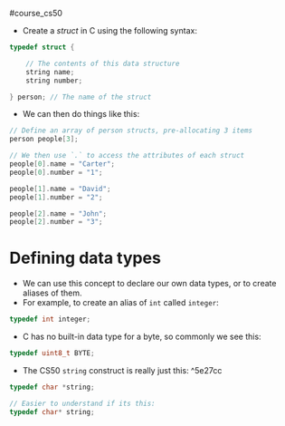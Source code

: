 #course_cs50 

- Create a *struct* in C using the following syntax:

```C
typedef struct {

    // The contents of this data structure
    string name;
    string number;

} person; // The name of the struct
```

- We can then do things like this:

```C
// Define an array of person structs, pre-allocating 3 items
person people[3];

// We then use `.` to access the attributes of each struct
people[0].name = "Carter";
people[0].number = "1";

people[1].name = "David";
people[1].number = "2";

people[2].name = "John";
people[2].number = "3";
```

# Defining data types

- We can use this concept to declare our own data types, or to create aliases of them.
- For example, to create an alias of `int` called `integer`:

```C
typedef int integer;
```

- C has no built-in data type for a byte, so commonly we see this:

```C
typedef uint8_t BYTE;
```

- The CS50 `string` construct is really just this: ^5e27cc

```C
typedef char *string;

// Easier to understand if its this:
typedef char* string;
```